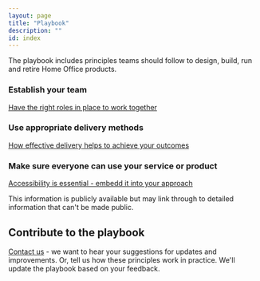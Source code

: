 ```yaml
---
layout: page
title: "Playbook"
description: ""
id: index
---
```


The playbook includes principles teams should follow to design, build, run and retire Home Office products. 

<!-- 1. Understand the problem you're trying to solve  
[Read more about principle 1](https://ukhomeoffice.github.io/playbook/problem/)-->

<!-- 2. Know the value your product will bring  
[Read more about principle 2](https://ukhomeoffice.github.io/playbook/know-the-value-your-product-will-bring/)-->

<!-- 3. Design with users  
[Read more about principle 3](https://ukhomeoffice.github.io/playbook/be-user-centred/)-->

### Establish your team  
[Have the right roles in place to work together](https://ukhomeoffice.github.io/playbook/team/)

### Use appropriate delivery methods  
[How effective delivery helps to achieve your outcomes](https://ukhomeoffice.github.io/playbook/delivery-methods/)

### Make sure everyone can use your service or product
[Accessibility is essential - embedd it into your approach](https://ukhomeoffice.github.io/playbook/everyone-can-use/)

<!-- 6. Iterate, improve and evaluate  
[Read more about principle 6](https://ukhomeoffice.github.io/playbook/delivery-methods/)-->

<!--7. Meet standards  
[Read more about principle 7](https://ukhomeoffice.github.io/playbook/standards-governance/)-->

<!--9. Collaborate and contribute  
[Read more about principle 9](https://ukhomeoffice.github.io/playbook/collaborate/)-->

<!--10. Share and reuse  
[Read more about principle 10](https://ukhomeoffice.github.io/playbook/share/)-->

<!--11. Keep users safe  
[Read more about principle 11](https://ukhomeoffice.github.io/playbook/safe/)-->

<!--12. Work in the open  
[Read more about principle 12](https://ukhomeoffice.github.io/playbook/open/)-->

<!--13. Choose the right technical approach  
[Read more about principle 13](https://ukhomeoffice.github.io/playbook/platforms-and-technology/)-->

This information is publicly available but may link through to detailed information that can't be made public.

## Contribute to the playbook
[Contact us](https://ukhomeoffice.github.io/playbook/contact/) - we want to hear your suggestions for updates and improvements. Or, tell us how these principles work in practice. We'll update the playbook based on your feedback. 
